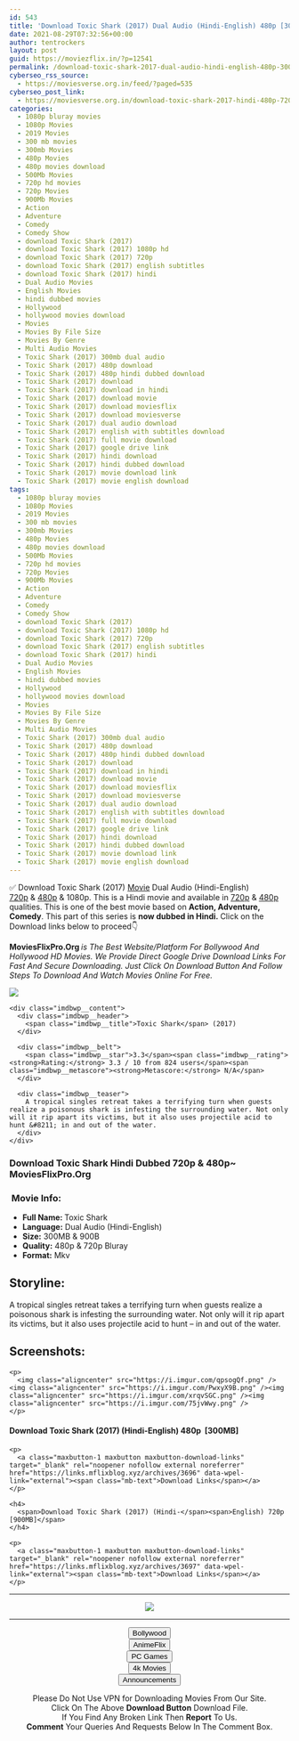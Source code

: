 ```yaml
---
id: 543
title: 'Download Toxic Shark (2017) Dual Audio (Hindi-English) 480p [300MB] || 720p [900MB]'
date: 2021-08-29T07:32:56+00:00
author: tentrockers
layout: post
guid: https://moviezflix.in/?p=12541
permalink: /download-toxic-shark-2017-dual-audio-hindi-english-480p-300mb-720p-900mb/
cyberseo_rss_source:
  - https://moviesverse.org.in/feed/?paged=535
cyberseo_post_link:
  - https://moviesverse.org.in/download-toxic-shark-2017-hindi-480p-720p/
categories:
  - 1080p bluray movies
  - 1080p Movies
  - 2019 Movies
  - 300 mb movies
  - 300mb Movies
  - 480p Movies
  - 480p movies download
  - 500Mb Movies
  - 720p hd movies
  - 720p Movies
  - 900Mb Movies
  - Action
  - Adventure
  - Comedy
  - Comedy Show
  - download Toxic Shark (2017)
  - download Toxic Shark (2017) 1080p hd
  - download Toxic Shark (2017) 720p
  - download Toxic Shark (2017) english subtitles
  - download Toxic Shark (2017) hindi
  - Dual Audio Movies
  - English Movies
  - hindi dubbed movies
  - Hollywood
  - hollywood movies download
  - Movies
  - Movies By File Size
  - Movies By Genre
  - Multi Audio Movies
  - Toxic Shark (2017) 300mb dual audio
  - Toxic Shark (2017) 480p download
  - Toxic Shark (2017) 480p hindi dubbed download
  - Toxic Shark (2017) download
  - Toxic Shark (2017) download in hindi
  - Toxic Shark (2017) download movie
  - Toxic Shark (2017) download moviesflix
  - Toxic Shark (2017) download moviesverse
  - Toxic Shark (2017) dual audio download
  - Toxic Shark (2017) english with subtitles download
  - Toxic Shark (2017) full movie download
  - Toxic Shark (2017) google drive link
  - Toxic Shark (2017) hindi download
  - Toxic Shark (2017) hindi dubbed download
  - Toxic Shark (2017) movie download link
  - Toxic Shark (2017) movie english download
tags:
  - 1080p bluray movies
  - 1080p Movies
  - 2019 Movies
  - 300 mb movies
  - 300mb Movies
  - 480p Movies
  - 480p movies download
  - 500Mb Movies
  - 720p hd movies
  - 720p Movies
  - 900Mb Movies
  - Action
  - Adventure
  - Comedy
  - Comedy Show
  - download Toxic Shark (2017)
  - download Toxic Shark (2017) 1080p hd
  - download Toxic Shark (2017) 720p
  - download Toxic Shark (2017) english subtitles
  - download Toxic Shark (2017) hindi
  - Dual Audio Movies
  - English Movies
  - hindi dubbed movies
  - Hollywood
  - hollywood movies download
  - Movies
  - Movies By File Size
  - Movies By Genre
  - Multi Audio Movies
  - Toxic Shark (2017) 300mb dual audio
  - Toxic Shark (2017) 480p download
  - Toxic Shark (2017) 480p hindi dubbed download
  - Toxic Shark (2017) download
  - Toxic Shark (2017) download in hindi
  - Toxic Shark (2017) download movie
  - Toxic Shark (2017) download moviesflix
  - Toxic Shark (2017) download moviesverse
  - Toxic Shark (2017) dual audio download
  - Toxic Shark (2017) english with subtitles download
  - Toxic Shark (2017) full movie download
  - Toxic Shark (2017) google drive link
  - Toxic Shark (2017) hindi download
  - Toxic Shark (2017) hindi dubbed download
  - Toxic Shark (2017) movie download link
  - Toxic Shark (2017) movie english download
---
```

<div class="thecontent clearfix">
  <p>
    ✅ Download Toxic Shark (2017) <a href="https://moviesverse.org.in/category/movies/" data-wpel-link="internal">Movie</a> Dual Audio (Hindi-English) <a href="https://moviesverse.org.in/720p-movies/" data-wpel-link="internal">720p</a>&nbsp;&&nbsp;<a href="https://moviesverse.org.in/480p-movies/" data-wpel-link="internal">480p</a> & 1080p. This is a Hindi movie and available in <a href="https://moviesverse.org.in/720p-movies/" data-wpel-link="internal">720p</a>&nbsp;&&nbsp;<a href="https://moviesverse.org.in/480p-movies/" data-wpel-link="internal">480p</a> qualities. This is one of the best movie based on <strong>Action, Adventure, Comedy</strong>. This part of this series is <strong>now dubbed in <span>Hindi.&nbsp;</span></strong><span>Click on the Download links below to proceed👇</span>
  </p>
  
  <p>
    <strong><span>MoviesFlixPro.Org&nbsp;</span></strong><em>is The Best Website/Platform For Bollywood And Hollywood HD Movies. We Provide Direct Google Drive Download Links For Fast And Secure Downloading. Just Click On Download Button And Follow Steps To&nbsp;Download And Watch Movies Online For Free.</em>
  </p>
  
  <div class="imdbwp imdbwp--movie dark">
    <div class="imdbwp__thumb">
      <a class="imdbwp__link" target="_blank" title="Toxic Shark" href="https://www.imdb.com/title/tt6973866/" rel="nofollow external noopener noreferrer" data-wpel-link="external"><img class="imdbwp__img" src="https://m.media-amazon.com/images/M/MV5BOWNjMDNhOGMtZjExZi00NWYzLTk4ZTktZmJhNTE3YjNkZWI4XkEyXkFqcGdeQXVyNzIzMzMwNzY@._V1_SX300.jpg" /></a>
    </div>
    
    <div class="imdbwp__content">
      <div class="imdbwp__header">
        <span class="imdbwp__title">Toxic Shark</span> (2017)
      </div>
      
      <div class="imdbwp__belt">
        <span class="imdbwp__star">3.3</span><span class="imdbwp__rating"><strong>Rating:</strong> 3.3 / 10 from 824 users</span><span class="imdbwp__metascore"><strong>Metascore:</strong> N/A</span>
      </div>
      
      <div class="imdbwp__teaser">
        A tropical singles retreat takes a terrifying turn when guests realize a poisonous shark is infesting the surrounding water. Not only will it rip apart its victims, but it also uses projectile acid to hunt &#8211; in and out of the water.
      </div>
    </div>
  </div>
  
  <h3>
    <span>Download Toxic Shark Hindi Dubbed 720p & 480p~ MoviesFlixPro.Org</span>
  </h3>
  
  <h3>
    <span>&nbsp;Movie Info:&nbsp;</span>
  </h3>
  
  <ul>
    <li>
      <strong>Full Name: </strong>Toxic Shark
    </li>
    <li>
      <strong>Language:</strong> Dual Audio (Hindi-English)
    </li>
    <li>
      <strong>Size:</strong> 300MB & 900B
    </li>
    <li>
      <strong>Quality:</strong> 480p & 720p Bluray
    </li>
    <li>
      <strong>Format:</strong>&nbsp;Mkv
    </li>
  </ul>
  
  <h2>
    <span>Storyline:</span>
  </h2>
  
  <div class="summary_text">
    A tropical singles retreat takes a terrifying turn when guests realize a poisonous shark is infesting the surrounding water. Not only will it rip apart its victims, but it also uses projectile acid to hunt – in and out of the water.
  </div>
  
  <div class="summary_text">
    <h2>
      <span>Screenshots:</span>
    </h2>
    
    <p>
      <img class="aligncenter" src="https://i.imgur.com/qpsogQf.png" /><img class="aligncenter" src="https://i.imgur.com/PwxyX9B.png" /><img class="aligncenter" src="https://i.imgur.com/xrqvSGC.png" /><img class="aligncenter" src="https://i.imgur.com/75jvWwy.png" />
    </p>
  </div>
  
  <div class="inline canwrap">
    <h4>
      <span>Download Toxic Shark (2017) (Hindi-English) </span><span>480p&nbsp; [300MB]</span>
    </h4>
    
    <p>
      <a class="maxbutton-1 maxbutton maxbutton-download-links" target="_blank" rel="noopener nofollow external noreferrer" href="https://links.mflixblog.xyz/archives/3696" data-wpel-link="external"><span class="mb-text">Download Links</span></a>
    </p>
    
    <h4>
      <span>Download Toxic Shark (2017) (Hindi-</span><span>English) 720p [900MB]</span>
    </h4>
    
    <p>
      <a class="maxbutton-1 maxbutton maxbutton-download-links" target="_blank" rel="noopener nofollow external noreferrer" href="https://links.mflixblog.xyz/archives/3697" data-wpel-link="external"><span class="mb-text">Download Links</span></a>
    </p>
  </div>
</div>

<center>
  </p> 
  
  <hr />
  
  <p>
    <a href="http://gdrivepro.xyz/join.php" data-wpel-link="external" target="_blank" rel="nofollow external noopener noreferrer"><img src="https://i.imgur.com/FhMdWdW.png" /></a>
  </p>
  
  <hr />
  
  <p>
    <a href="https://dogemovies.xyz" target="_blank" data-wpel-link="external" rel="nofollow external noopener noreferrer"><button class="button button5">Bollywood</button></a><br /> <a href="https://animeflix.in" target="_blank" data-wpel-link="external" rel="nofollow external noopener noreferrer"><button class="button button5">AnimeFlix</button></a><br /> <a href="https://gamesflix.net/" target="_blank" data-wpel-link="external" rel="nofollow external noopener noreferrer"><button class="button button5">PC Games</button></a><br /> <a href="https://uhdmovies.in" target="_blank" data-wpel-link="external" rel="nofollow external noopener noreferrer"><button class="button button5">4k Movies</button></a><br /> <a href="https://moviesverse.org.in/announcements/" target="_blank" data-wpel-link="internal" rel="noopener"><button class="button button5">Announcements</button></a>
  </p>
  
  <div class="alert alert-danger">
    Please Do Not Use VPN for Downloading Movies From Our Site.
  </div>
  
  <div class="alert alert-success">
    Click On The Above <strong>Download Button</strong> Download File.
  </div>
  
  <div class="alert alert-warning">
    If You Find Any Broken Link Then <strong>Report</strong> To Us.
  </div>
  
  <div class="alert alert-info">
    <strong>Comment</strong> Your Queries And Requests Below In The Comment Box.
  </div>
  
  <p>
    </center>
  </p>